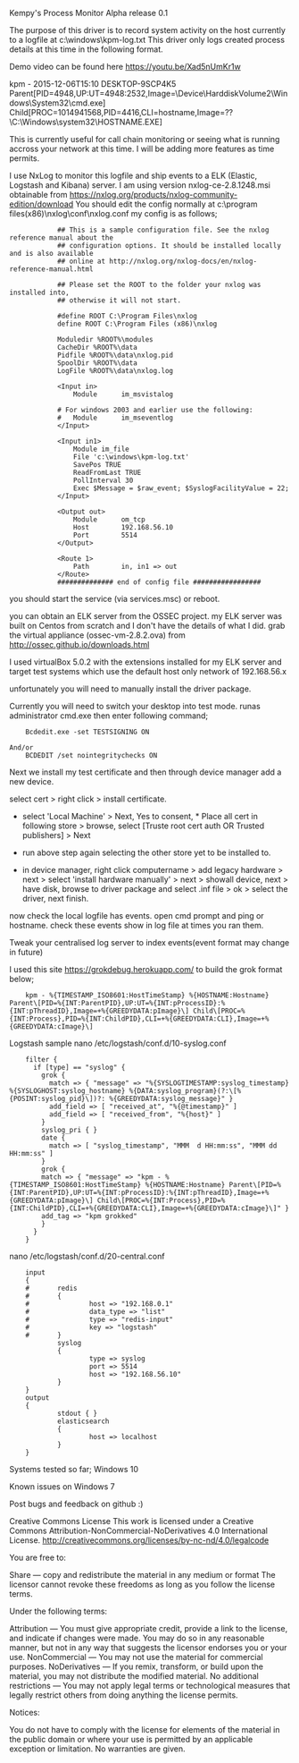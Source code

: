 Kempy's Process Monitor Alpha release 0.1

The purpose of this driver is to record system activity on the host currently to a logfile at c:\windows\kpm-log.txt
This driver only logs created process details at this time in the following format. 

Demo video can be found here https://youtu.be/Xad5nUmKr1w

kpm - 2015-12-06T15:10 DESKTOP-9SCP4K5 Parent[PID=4948,UP:UT=4948:2532,Image=\Device\HarddiskVolume2\Windows\System32\cmd.exe] Child[PROC=1014941568,PID=4416,CLI=hostname,Image=\??\C:\Windows\system32\HOSTNAME.EXE] 

This is currently useful for call chain monitoring or seeing what is running accross your network at this time.
I will be adding more features as time permits.

I use NxLog to monitor this logfile and ship events to a ELK (Elastic, Logstash and Kibana) server.
I am using version nxlog-ce-2.8.1248.msi obtainable from https://nxlog.org/products/nxlog-community-edition/download
You should edit the config normally at c:\program files(x86)\nxlog\conf\nxlog.conf
my config is as follows;



				## This is a sample configuration file. See the nxlog reference manual about the
				## configuration options. It should be installed locally and is also available
				## online at http://nxlog.org/nxlog-docs/en/nxlog-reference-manual.html

				## Please set the ROOT to the folder your nxlog was installed into,
				## otherwise it will not start.

				#define ROOT C:\Program Files\nxlog
				define ROOT C:\Program Files (x86)\nxlog

				Moduledir %ROOT%\modules
				CacheDir %ROOT%\data
				Pidfile %ROOT%\data\nxlog.pid
				SpoolDir %ROOT%\data
				LogFile %ROOT%\data\nxlog.log

				<Input in>
					Module      im_msvistalog

				# For windows 2003 and earlier use the following:
				#   Module      im_mseventlog
				</Input>

				<Input in1>
					Module im_file
					File 'c:\windows\kpm-log.txt'
					SavePos TRUE
					ReadFromLast TRUE
					PollInterval 30
					Exec $Message = $raw_event; $SyslogFacilityValue = 22;
				</Input>

				<Output out>
					Module      om_tcp
					Host        192.168.56.10
					Port        5514
				</Output>

				<Route 1>
					Path        in, in1 => out
				</Route>
				############## end of config file #################

you should start the service (via services.msc) or reboot.

you can obtain an ELK server from the OSSEC project. my ELK server was built on Centos from scratch and I don't have the details of what I did.
grab the virtual appliance (ossec-vm-2.8.2.ova) from http://ossec.github.io/downloads.html

I used virtualBox 5.0.2 with the extensions installed for my ELK server and target test systems which use the default host only network of 192.168.56.x

unfortunately you will need to manually install the driver package.

Currently you will need to switch your desktop into test mode. runas administrator cmd.exe then enter following command;
 
		Bcdedit.exe -set TESTSIGNING ON
		
	And/or
		BCDEDIT /set nointegritychecks ON

Next we install my test certificate and then through device manager add a new device.

select cert > right click > install certificate.
* select 'Local Machine' > Next, Yes to consent, * Place all cert in following store > browse, select [Truste root cert auth OR Trusted publishers] > Next
* run above step again selecting the other store yet to be installed to.

* in device manager, right click computername > add legacy hardware > next > select 'install hardware manually' > next > showall device, next > have disk, browse to driver package and select .inf file > ok > select the driver, next finish.

now check the local logfile has events. open cmd prompt and ping or hostname. check these events show in log file at times you ran them.

Tweak your centralised log server to index events(event format may change in future)

I used this site https://grokdebug.herokuapp.com/ to build the grok format below;

		kpm - %{TIMESTAMP_ISO8601:HostTimeStamp} %{HOSTNAME:Hostname} Parent\[PID=%{INT:ParentPID},UP:UT=%{INT:pProcessID}:%{INT:pThreadID},Image=+%{GREEDYDATA:pImage}\] Child\[PROC=%{INT:Process},PID=%{INT:ChildPID},CLI=+%{GREEDYDATA:CLI},Image=+%{GREEDYDATA:cImage}\]

Logstash sample 
nano /etc/logstash/conf.d/10-syslog.conf

		filter {
		  if [type] == "syslog" {
			grok {
			  match => { "message" => "%{SYSLOGTIMESTAMP:syslog_timestamp} %{SYSLOGHOST:syslog_hostname} %{DATA:syslog_program}(?:\[%{POSINT:syslog_pid}\])?: %{GREEDYDATA:syslog_message}" }
			  add_field => [ "received_at", "%{@timestamp}" ]
			  add_field => [ "received_from", "%{host}" ]
			}
			syslog_pri { }
			date {
			  match => [ "syslog_timestamp", "MMM  d HH:mm:ss", "MMM dd HH:mm:ss" ]
			}
			grok {
			match => { "message" => "kpm - %{TIMESTAMP_ISO8601:HostTimeStamp} %{HOSTNAME:Hostname} Parent\[PID=%{INT:ParentPID},UP:UT=%{INT:pProcessID}:%{INT:pThreadID},Image=+%{GREEDYDATA:pImage}\] Child\[PROC=%{INT:Process},PID=%{INT:ChildPID},CLI=+%{GREEDYDATA:CLI},Image=+%{GREEDYDATA:cImage}\]" }
			add_tag => "kpm grokked"
			}
		  }
		}



nano /etc/logstash/conf.d/20-central.conf

		input
		{
		#       redis
		#       {
		#               host => "192.168.0.1"
		#               data_type => "list"
		#               type => "redis-input"
		#               key => "logstash"
		#       }
				syslog
				{
						type => syslog
						port => 5514
						host => "192.168.56.10"
				}
		}
		output
		{
				stdout { }
				elasticsearch
				{
						host => localhost
				}
		}


Systems tested so far;
Windows 10

Known issues on Windows 7


Post bugs and feedback on github :)



Creative Commons License
This work is licensed under a Creative Commons Attribution-NonCommercial-NoDerivatives 4.0 International License.
http://creativecommons.org/licenses/by-nc-nd/4.0/legalcode

You are free to:

Share — copy and redistribute the material in any medium or format
The licensor cannot revoke these freedoms as long as you follow the license terms.

Under the following terms:

Attribution — You must give appropriate credit, provide a link to the license, and indicate if changes were made. You may do so in any reasonable manner, but not in any way that suggests the licensor endorses you or your use.
NonCommercial — You may not use the material for commercial purposes.
NoDerivatives — If you remix, transform, or build upon the material, you may not distribute the modified material.
No additional restrictions — You may not apply legal terms or technological measures that legally restrict others from doing anything the license permits.

Notices:

You do not have to comply with the license for elements of the material in the public domain or where your use is permitted by an applicable exception or limitation.
No warranties are given. 
